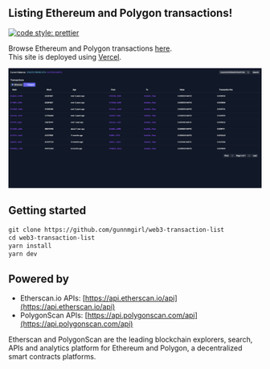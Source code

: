 ## Listing Ethereum and Polygon transactions!

[![code style: prettier](https://img.shields.io/badge/code_style-prettier-ff69b4.svg)](https://github.com/prettier/prettier)

Browse Ethereum and Polygon transactions [here](https://web3-transaction-list.vercel.app/).\
This site is deployed using [Vercel](https://vercel.com/docs).

![Homepage](readme/web3-transaction-list.png)

## Getting started

```
git clone https://github.com/gunnmgirl/web3-transaction-list
cd web3-transaction-list
yarn install
yarn dev
```

## Powered by

- Etherscan.io APIs: [https://api.etherscan.io/api](https://api.etherscan.io/api)
- PolygonScan APIs: [https://api.polygonscan.com/api](https://api.polygonscan.com/api)

Etherscan and PolygonScan are the leading blockchain explorers, search, APIs and analytics platform for Ethereum and Polygon, a decentralized smart contracts platforms.
